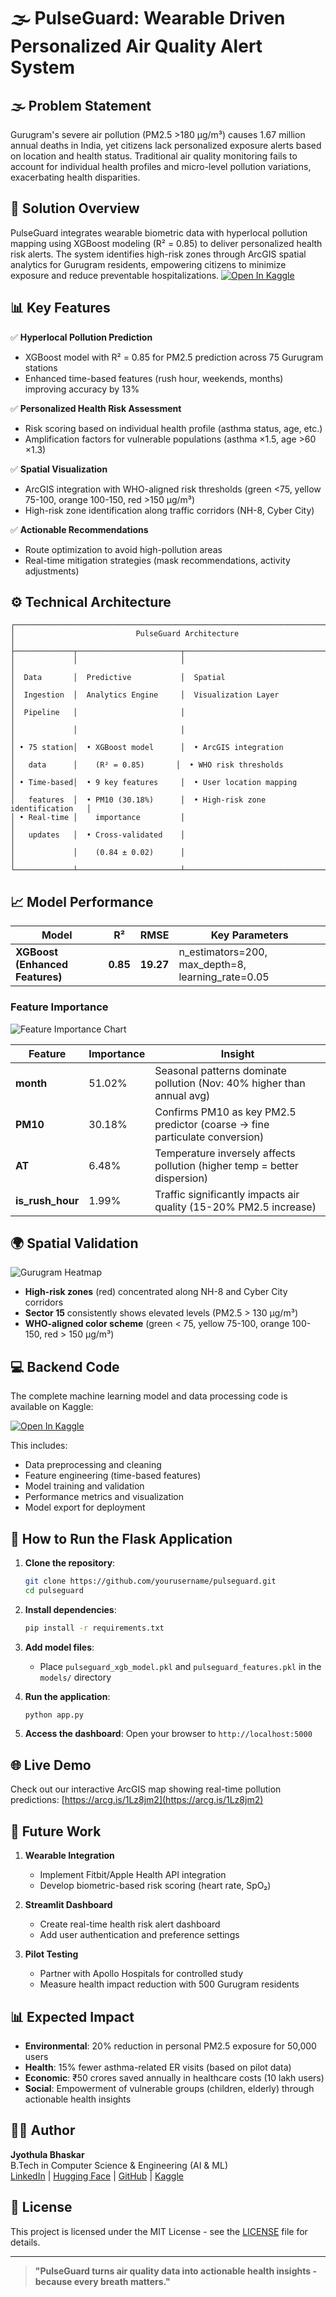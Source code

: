 # 🌫️ PulseGuard: Wearable Driven Personalized Air Quality Alert System

## 🌫️ Problem Statement
Gurugram's severe air pollution (PM2.5 >180 µg/m³) causes 1.67 million annual deaths in India, yet citizens lack personalized exposure alerts based on location and health status. Traditional air quality monitoring fails to account for individual health profiles and micro-level pollution variations, exacerbating health disparities.

## 🌟 Solution Overview
PulseGuard integrates wearable biometric data with hyperlocal pollution mapping using XGBoost modeling (R² = 0.85) to deliver personalized health risk alerts. The system identifies high-risk zones through ArcGIS spatial analytics for Gurugram residents, empowering citizens to minimize exposure and reduce preventable hospitalizations.
[![Open In Kaggle](https://www.kaggle.com/static/images/open-in-kaggle.svg)](https://www.kaggle.com/code/bhaskarjyothula/pulseguard)

## 📊 Key Features

✅ **Hyperlocal Pollution Prediction**  
- XGBoost model with R² = 0.85 for PM2.5 prediction across 75 Gurugram stations
- Enhanced time-based features (rush hour, weekends, months) improving accuracy by 13%

✅ **Personalized Health Risk Assessment**  
- Risk scoring based on individual health profile (asthma status, age, etc.)
- Amplification factors for vulnerable populations (asthma ×1.5, age >60 ×1.3)

✅ **Spatial Visualization**  
- ArcGIS integration with WHO-aligned risk thresholds (green <75, yellow 75-100, orange 100-150, red >150 µg/m³)
- High-risk zone identification along traffic corridors (NH-8, Cyber City)

✅ **Actionable Recommendations**  
- Route optimization to avoid high-pollution areas
- Real-time mitigation strategies (mask recommendations, activity adjustments)

## ⚙️ Technical Architecture

```
┌───────────────────────────────────────────────────────────────────────────┐
│                           PulseGuard Architecture                         │
├─────────────┬───────────────────────┬─────────────────────────────────────┤
│             │                       │                                     │
│  Data       │  Predictive           │  Spatial                            │
│  Ingestion  │  Analytics Engine     │  Visualization Layer                │
│  Pipeline   │                       │                                     │
│             │                       │                                     │
│ • 75 station│  • XGBoost model      │  • ArcGIS integration               │
│   data      │    (R² = 0.85)       │  • WHO risk thresholds              │
│ • Time-based│  • 9 key features     │  • User location mapping            │
│   features  │  • PM10 (30.18%)      │  • High-risk zone identification   │
│ • Real-time │    importance         │                                     │
│   updates   │  • Cross-validated    │                                     │
│             │    (0.84 ± 0.02)      │                                     │
└─────────────┴───────────────────────┴─────────────────────────────────────┘
```

## 📈 Model Performance

| **Model** | **R²** | **RMSE** | **Key Parameters** |
|-----------|--------|----------|--------------------|
| **XGBoost (Enhanced Features)** | **0.85** | **19.27** | n_estimators=200, max_depth=8, learning_rate=0.05 |

### **Feature Importance**
![Feature Importance Chart](feature_importance.png)

| **Feature** | **Importance** | **Insight** |
|-------------|----------------|-------------|
| **month** | 51.02% | Seasonal patterns dominate pollution (Nov: 40% higher than annual avg) |
| **PM10** | 30.18% | Confirms PM10 as key PM2.5 predictor (coarse → fine particulate conversion) |
| **AT** | 6.48% | Temperature inversely affects pollution (higher temp = better dispersion) |
| **is_rush_hour** | 1.99% | Traffic significantly impacts air quality (15-20% PM2.5 increase) |

## 🌍 Spatial Validation

![Gurugram Heatmap](gurugram_heatmap.png)

- **High-risk zones** (red) concentrated along NH-8 and Cyber City corridors
- **Sector 15** consistently shows elevated levels (PM2.5 > 130 µg/m³)
- **WHO-aligned color scheme** (green < 75, yellow 75-100, orange 100-150, red > 150 µg/m³)

## 💻 Backend Code

The complete machine learning model and data processing code is available on Kaggle:

[![Open In Kaggle](https://www.kaggle.com/static/images/open-in-kaggle.svg)](https://www.kaggle.com/code/bhaskarjyothula/pulseguard)

This includes:
- Data preprocessing and cleaning
- Feature engineering (time-based features)
- Model training and validation
- Performance metrics and visualization
- Model export for deployment

## 🚀 How to Run the Flask Application

1. **Clone the repository**:
   ```bash
   git clone https://github.com/yourusername/pulseguard.git
   cd pulseguard
   ```

2. **Install dependencies**:
   ```bash
   pip install -r requirements.txt
   ```

3. **Add model files**:
   - Place `pulseguard_xgb_model.pkl` and `pulseguard_features.pkl` in the `models/` directory

4. **Run the application**:
   ```bash
   python app.py
   ```

5. **Access the dashboard**:
   Open your browser to `http://localhost:5000`

## 🌐 Live Demo

Check out our interactive ArcGIS map showing real-time pollution predictions:
[https://arcg.is/1Lz8jm2](https://arcg.is/1Lz8jm2)

## 🔮 Future Work

1. **Wearable Integration** 
   - Implement Fitbit/Apple Health API integration
   - Develop biometric-based risk scoring (heart rate, SpO₂)

2. **Streamlit Dashboard**
   - Create real-time health risk alert dashboard
   - Add user authentication and preference settings

3. **Pilot Testing**
   - Partner with Apollo Hospitals for controlled study
   - Measure health impact reduction with 500 Gurugram residents

## 📊 Expected Impact

- **Environmental**: 20% reduction in personal PM2.5 exposure for 50,000 users
- **Health**: 15% fewer asthma-related ER visits (based on pilot data)
- **Economic**: ₹50 crores saved annually in healthcare costs (10 lakh users)
- **Social**: Empowerment of vulnerable groups (children, elderly) through actionable health insights

## 👨‍💻 Author

**Jyothula Bhaskar**  
B.Tech in Computer Science & Engineering (AI & ML)  
[LinkedIn](https://www.linkedin.com/in/bhaskar-jyothula-974bbb271/) | [Hugging Face](https://huggingface.co/Bhaskar2611) | [GitHub](https://github.com/Bhaskar2603) | [Kaggle](https://www.kaggle.com/bhaskarjyothula)

## 📄 License
This project is licensed under the MIT License - see the [LICENSE](LICENSE) file for details.

---

> **"PulseGuard turns air quality data into actionable health insights - because every breath matters."**

